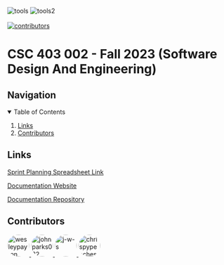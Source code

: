 ![tools](https://img.shields.io/badge/C%23-239120?style=for-the-badge&logo=c-sharp&logoColor=white)
![tools2](https://img.shields.io/badge/.NET-5C2D91?style=for-the-badge&logo=.net&logoColor=white)
<br> </br>
[![contributors](https://img.shields.io/badge/Contributors-4-blue)](https://github.com/ChrispyPeaches/Fall2020_CSC403_Project)

# CSC 403 002 - Fall 2023 (Software Design And Engineering)

## Navigation

<details open="open">
  <summary>Table of Contents</summary>
  <ol>
    <li>
      <a href="#links">Links</a>
    </li>
    <li>
      <a href="#contributors">Contributors</a>
    </li>
  </ol>
</details>

## Links

[Sprint Planning Spreadsheet Link](
https://docs.google.com/spreadsheets/d/1GzQstlgXm6m5HMJf4LhcsFIQ4RywcgLOGv2dTBg9hO0/edit?usp=sharing)

[Documentation Website](https://teamsubway-csc403-readthedocs.readthedocs.io/en/latest/)

[Documentation Repository](https://github.com/ChrispyPeaches/CSC403-ReadTheDocs/tree/main)

## Contributors
<a href="https://github.com/wesleypayton">
  <img src="https://avatars.githubusercontent.com/u/80854811?v=4" alt="wesleypayton" width="50" height="50" style="border-radius: 50%;">
</a>
<a href="https://github.com/JohnParks032">
  <img src="https://avatars.githubusercontent.com/u/80427077?v=4" alt="johnparks032" width="50" height="50" style="border-radius: 50%;">
</a>
<a href="https://github.com/j-w-s">
  <img src="https://avatars.githubusercontent.com/u/69388380?v=4" alt="j-w-s" width="50" height="50" style="border-radius: 50%;">
</a>
<a href="https://github.com/chrispypeaches">
  <img src="https://avatars.githubusercontent.com/u/26045099?v=4" alt="chrispypeaches" width="50" height="50" style="border-radius: 50%;">
</a>

